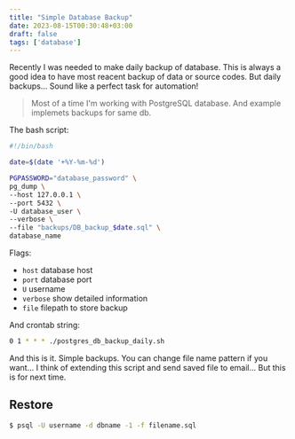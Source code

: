 ```yaml
---
title: "Simple Database Backup"
date: 2023-08-15T00:30:48+03:00
draft: false
tags: ['database']
---
```


Recently I was needed to make daily backup of database. This is always a good idea to have most reacent backup of
data or source codes. But daily backups... Sound like a perfect task for automation!

> Most of a time I'm working with PostgreSQL database. And example implemets backups for same db.

The bash script:

```bash
#!/bin/bash

date=$(date '+%Y-%m-%d')

PGPASSWORD="database_password" \
pg_dump \
--host 127.0.0.1 \
--port 5432 \
-U database_user \
--verbose \
--file "backups/DB_backup_$date.sql" \
database_name
```

Flags:
- `host` database host
- `port` database port
- `U` username
- `verbose`  show detailed information
- `file` filepath to store backup 


And crontab string:

```bash
0 1 * * * ./postgres_db_backup_daily.sh
```

And this is it. Simple backups. You can change file name pattern if you want... I think of extending this script and send saved file to email...
But this is for next time.


## Restore

```bash
$ psql -U username -d dbname -1 -f filename.sql
```

